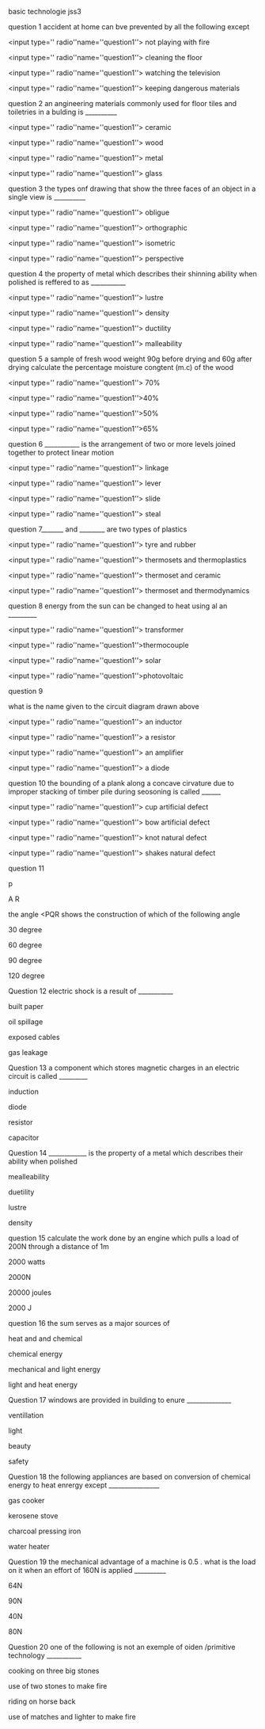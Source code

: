 basic technologie jss3

question 1 accident at home can bve prevented by all the following except

<input type='' radio''name=''question1''> not playing with fire

<input type='' radio''name=''question1''> cleaning the floor

<input type='' radio''name=''question1''> watching the television

<input type='' radio''name=''question1''> keeping dangerous materials <br>

question 2 an angineering materials commonly used for floor tiles and toiletries in a bulding is __________

<input type='' radio''name=''question1''> ceramic

<input type='' radio''name=''question1''> wood

<input type='' radio''name=''question1''> metal

<input type='' radio''name=''question1''> glass

question 3 the types onf drawing that show the three faces of an object in a single view is __________

<input type='' radio''name=''question1''> obligue

<input type='' radio''name=''question1''> orthographic

<input type='' radio''name=''question1''> isometric

<input type='' radio''name=''question1''> perspective

question 4 the property of metal which describes their shinning ability when polished is reffered to as ___________

<input type='' radio''name=''question1''> lustre

<input type='' radio''name=''question1''> density

<input type='' radio''name=''question1''> ductility

<input type='' radio''name=''question1''> malleability

question 5 a sample of fresh wood weight 90g before drying and 60g after drying calculate the percentage moisture congtent (m.c) of the wood

<input type='' radio''name=''question1''> 70%

<input type='' radio''name=''question1''>40%

<input type='' radio''name=''question1''>50%

<input type='' radio''name=''question1''>65%

question 6 ___________ is the arrangement of two or more levels joined together to protect linear motion

<input type='' radio''name=''question1''> linkage

<input type='' radio''name=''question1''> lever

<input type='' radio''name=''question1''> slide

<input type='' radio''name=''question1''> steal

question 7_______ and ________ are two types of plastics

<input type='' radio''name=''question1''> tyre and rubber

<input type='' radio''name=''question1''> thermosets and thermoplastics

<input type='' radio''name=''question1''> thermoset and ceramic

<input type='' radio''name=''question1''> thermoset and thermodynamics

question 8 energy from the sun can be changed to heat using al an _________

<input type='' radio''name=''question1''> transformer

<input type='' radio''name=''question1''>thermocouple

<input type='' radio''name=''question1''> solar

<input type='' radio''name=''question1''>photovoltaic

question 9

what is the name given to the circuit diagram drawn above

<input type='' radio''name=''question1''> an inductor

<input type='' radio''name=''question1''> a resistor

<input type='' radio''name=''question1''> an amplifier

<input type='' radio''name=''question1''> a diode

question 10 the bounding of a plank along a concave cirvature due to improper stacking of timber pile during seosoning is called ______

<input type='' radio''name=''question1''> cup artificial defect

<input type='' radio''name=''question1''> bow artificial defect

<input type='' radio''name=''question1''> knot natural defect

<input type='' radio''name=''question1''> shakes natural defect

question 11

p

A R

the angle <PQR shows the construction of which of the following angle

30 degree

60 degree

90 degree

120 degree

Question 12 electric shock is a result of ___________

built paper

oil spillage

exposed cables

gas leakage

Question 13 a component which stores magnetic charges in an electric circuit is called _________

induction

diode

resistor

capacitor

Question 14 ____________ is the property of a metal which describes their ability when polished

mealleability

duetility

lustre

density

question 15 calculate the work done by an engine which pulls a load of 200N through a distance of 1m

2000 watts

2000N

20000 joules

2000 J

question 16 the sum serves as a major sources of

heat and and chemical

chemical energy

mechanical and light energy

light and heat energy

Question 17 windows are provided in building to enure ______________

ventillation

light

beauty

safety

Question 18 the following appliances are based on conversion of chemical energy to heat enrergy except ________________

gas cooker

kerosene stove

charcoal pressing iron

water heater

Question 19 the mechanical advantage of a machine is 0.5 . what is the load on it when an effort of 160N is applied __________

64N

90N

40N

80N

Question 20 one of the following is not an exemple of oiden /primitive technology ___________

cooking on three big stones

use of two stones to make fire

riding on horse back

use of matches and lighter to make fire
